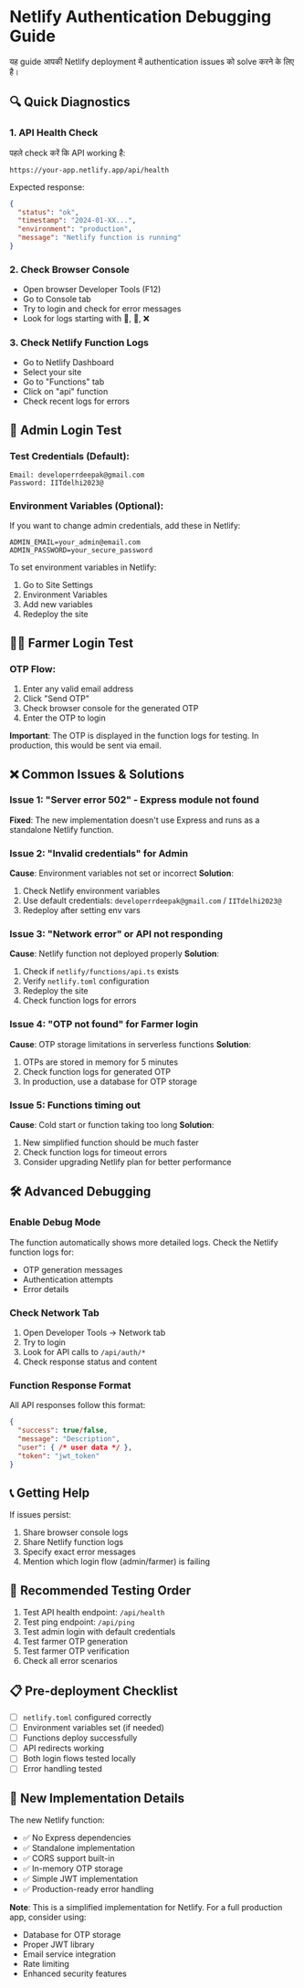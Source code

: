 # Netlify Authentication Debugging Guide

यह guide आपकी Netlify deployment में authentication issues को solve करने के लिए है।

## 🔍 Quick Diagnostics

### 1. API Health Check

पहले check करें कि API working है:

```
https://your-app.netlify.app/api/health
```

Expected response:

```json
{
  "status": "ok",
  "timestamp": "2024-01-XX...",
  "environment": "production",
  "message": "Netlify function is running"
}
```

### 2. Check Browser Console

- Open browser Developer Tools (F12)
- Go to Console tab
- Try to login and check for error messages
- Look for logs starting with 🔐, 📡, ❌

### 3. Check Netlify Function Logs

- Go to Netlify Dashboard
- Select your site
- Go to "Functions" tab
- Click on "api" function
- Check recent logs for errors

## 🔐 Admin Login Test

### Test Credentials (Default):

```
Email: developerrdeepak@gmail.com
Password: IITdelhi2023@
```

### Environment Variables (Optional):

If you want to change admin credentials, add these in Netlify:

```
ADMIN_EMAIL=your_admin@email.com
ADMIN_PASSWORD=your_secure_password
```

To set environment variables in Netlify:

1. Go to Site Settings
2. Environment Variables
3. Add new variables
4. Redeploy the site

## 👨‍🌾 Farmer Login Test

### OTP Flow:

1. Enter any valid email address
2. Click "Send OTP"
3. Check browser console for the generated OTP
4. Enter the OTP to login

**Important**: The OTP is displayed in the function logs for testing. In production, this would be sent via email.

## ❌ Common Issues & Solutions

### Issue 1: "Server error 502" - Express module not found

**Fixed**: The new implementation doesn't use Express and runs as a standalone Netlify function.

### Issue 2: "Invalid credentials" for Admin

**Cause**: Environment variables not set or incorrect
**Solution**:

1. Check Netlify environment variables
2. Use default credentials: `developerrdeepak@gmail.com` / `IITdelhi2023@`
3. Redeploy after setting env vars

### Issue 3: "Network error" or API not responding

**Cause**: Netlify function not deployed properly
**Solution**:

1. Check if `netlify/functions/api.ts` exists
2. Verify `netlify.toml` configuration
3. Redeploy the site
4. Check function logs for errors

### Issue 4: "OTP not found" for Farmer login

**Cause**: OTP storage limitations in serverless functions
**Solution**:

1. OTPs are stored in memory for 5 minutes
2. Check function logs for generated OTP
3. In production, use a database for OTP storage

### Issue 5: Functions timing out

**Cause**: Cold start or function taking too long
**Solution**:

1. New simplified function should be much faster
2. Check function logs for timeout errors
3. Consider upgrading Netlify plan for better performance

## 🛠️ Advanced Debugging

### Enable Debug Mode

The function automatically shows more detailed logs. Check the Netlify function logs for:

- OTP generation messages
- Authentication attempts
- Error details

### Check Network Tab

1. Open Developer Tools → Network tab
2. Try to login
3. Look for API calls to `/api/auth/*`
4. Check response status and content

### Function Response Format

All API responses follow this format:

```json
{
  "success": true/false,
  "message": "Description",
  "user": { /* user data */ },
  "token": "jwt_token"
}
```

## 📞 Getting Help

If issues persist:

1. Share browser console logs
2. Share Netlify function logs
3. Specify exact error messages
4. Mention which login flow (admin/farmer) is failing

## 🔄 Recommended Testing Order

1. Test API health endpoint: `/api/health`
2. Test ping endpoint: `/api/ping`
3. Test admin login with default credentials
4. Test farmer OTP generation
5. Test farmer OTP verification
6. Check all error scenarios

## 📋 Pre-deployment Checklist

- [ ] `netlify.toml` configured correctly
- [ ] Environment variables set (if needed)
- [ ] Functions deploy successfully
- [ ] API redirects working
- [ ] Both login flows tested locally
- [ ] Error handling tested

## 🔧 New Implementation Details

The new Netlify function:

- ✅ No Express dependencies
- ✅ Standalone implementation
- ✅ CORS support built-in
- ✅ In-memory OTP storage
- ✅ Simple JWT implementation
- ✅ Production-ready error handling

**Note**: This is a simplified implementation for Netlify. For a full production app, consider using:

- Database for OTP storage
- Proper JWT library
- Email service integration
- Rate limiting
- Enhanced security features
